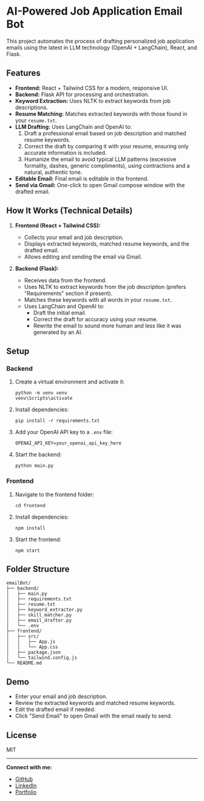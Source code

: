# AI-Powered Job Application Email Bot

This project automates the process of drafting personalized job application emails using the latest in LLM technology (OpenAI + LangChain), React, and Flask.

## Features

- **Frontend:** React + Tailwind CSS for a modern, responsive UI.
- **Backend:** Flask API for processing and orchestration.
- **Keyword Extraction:** Uses NLTK to extract keywords from job descriptions.
- **Resume Matching:** Matches extracted keywords with those found in your `resume.txt`.
- **LLM Drafting:** Uses LangChain and OpenAI to:
  1. Draft a professional email based on job description and matched resume keywords.
  2. Correct the draft by comparing it with your resume, ensuring only accurate information is included.
  3. Humanize the email to avoid typical LLM patterns (excessive formality, dashes, generic compliments), using contractions and a natural, authentic tone.
- **Editable Email:** Final email is editable in the frontend.
- **Send via Gmail:** One-click to open Gmail compose window with the drafted email.

## How It Works (Technical Details)

1. **Frontend (React + Tailwind CSS):**
   - Collects your email and job description.
   - Displays extracted keywords, matched resume keywords, and the drafted email.
   - Allows editing and sending the email via Gmail.

2. **Backend (Flask):**
   - Receives data from the frontend.
   - Uses NLTK to extract keywords from the job description (prefers "Requirements" section if present).
   - Matches these keywords with all words in your `resume.txt`.
   - Uses LangChain and OpenAI to:
     - Draft the initial email.
     - Correct the draft for accuracy using your resume.
     - Rewrite the email to sound more human and less like it was generated by an AI.

## Setup

### Backend

1. Create a virtual environment and activate it:
   ```
   python -m venv venv
   venv\Scripts\activate
   ```
2. Install dependencies:
   ```
   pip install -r requirements.txt
   ```
3. Add your OpenAI API key to a `.env` file:
   ```
   OPENAI_API_KEY=your_openai_api_key_here
   ```
4. Start the backend:
   ```
   python main.py
   ```

### Frontend

1. Navigate to the frontend folder:
   ```
   cd frontend
   ```
2. Install dependencies:
   ```
   npm install
   ```
3. Start the frontend:
   ```
   npm start
   ```

## Folder Structure

```
emailBot/
├── backend/
│   ├── main.py
│   ├── requirements.txt
│   ├── resume.txt
│   ├── keyword_extracter.py
│   ├── skill_matcher.py
│   ├── email_drafter.py
│   └── .env
├── frontend/
│   ├── src/
│   │   ├── App.js
│   │   └── App.css
│   ├── package.json
│   └── tailwind.config.js
└── README.md
```

## Demo

- Enter your email and job description.
- Review the extracted keywords and matched resume keywords.
- Edit the drafted email if needed.
- Click "Send Email" to open Gmail with the email ready to send.

## License

MIT

---

**Connect with me:**  
- [GitHub](https://github.com/mahadevan10)  
- [LinkedIn](https://linkedin.com/in/mahadevanmn10)  
- [Portfolio](https://mahadevan10.github.io/portfolio/)
